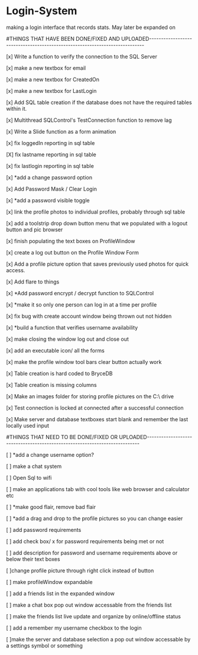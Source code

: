 # Login-System
making a login interface that records stats. May later be expanded on


#THINGS THAT HAVE BEEN DONE/FIXED AND UPLOADED----------------------------------------------------------------------------

[x] Write a function to verify the connection to the SQL Server

[x] make a new textbox for email

[x] make a new textbox for CreatedOn

[x] make a new textbox for LastLogin

[x] Add SQL table creation if the database does not have the required tables within it.

[x] Multithread SQLControl's TestConnection function to remove lag

[x] Write a Slide function as a form animation

[x] fix loggedIn reporting in sql table

[X] fix lastname reporting in sql table

[x] fix lastlogin reporting in sql table

[x] *add a change password option

[x] Add Password Mask / Clear Login 

[x] *add a password visible toggle

[x] link the profile photos to individual profiles, probably through sql table

[x] add a toolstrip drop down button menu that we populated with a logout button and pic browser

[x] finish populating the text boxes on ProfileWindow

[x] create a log out button on the Profile Window Form

[x] Add a profile picture option that saves previously used photos for quick access.

[x] Add flare to things

[x] *Add password encrypt / decrypt function to SQLControl

[x] *make it so only one person can log in at a time per profile

[x] fix bug with create account window being thrown out not hidden

[x] *build a function that verifies username availability

[x] make closing the window log out and close out

[x] add an executable icon/ all the forms

[x] make the profile window tool bars clear button actually work

[x] Table creation is hard coded to BryceDB

[x] Table creation is missing columns

[x] Make an images folder for storing profile pictures on the C:\ drive

[x] Test connection is locked at connected after a successful connection

[x] Make server and database textboxes start blank and remember the last locally used input


#THINGS THAT NEED TO BE DONE/FIXED OR UPLOADED---------------------------------------------------------------------------

[ ] *add a change username option?

[ ] make a chat system

[ ] Open Sql to wifi

[ ] make an applications tab with cool tools like web browser and calculator etc

[ ] *make good flair, remove bad flair

[ ] *add a drag and drop to the profile pictures so you can change easier

[ ] add password requirements 

[ ] add check box/ x for password requirements being met or not

[ ] add description for password and username requirements above or below their text boxes

[ ]change profile picture through right click instead of button

[ ] make profileWindow expandable

[ ] add a friends list in the expanded window 

[ ] make a chat box pop out window accessable from the friends list

[ ] make the friends list live update and organize by online/offline status

[ ] add a remember my username checkbox to the login

[ ]make the server and database selection a pop out window accessable by a settings symbol or something